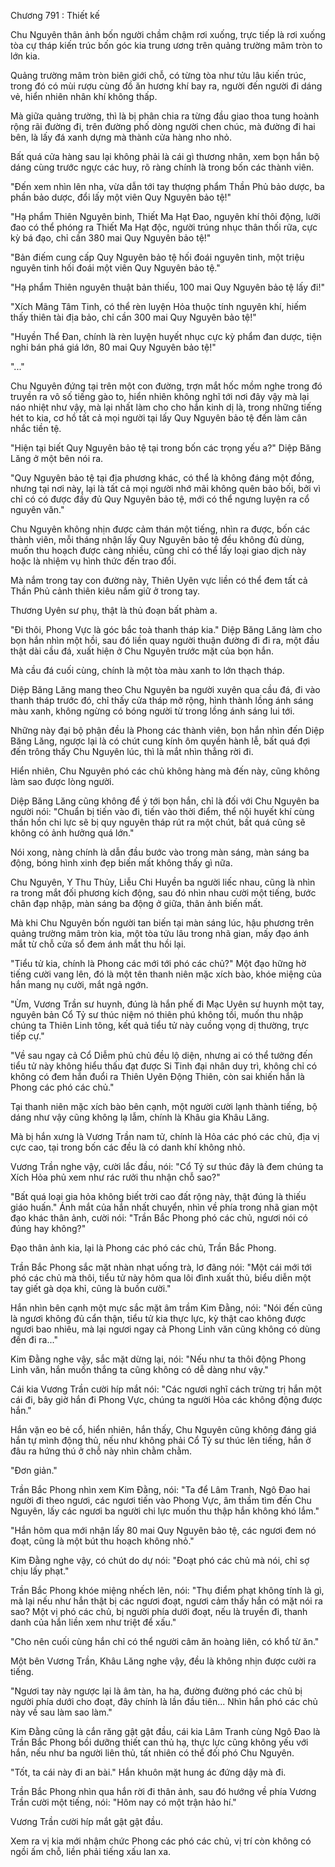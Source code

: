




Chương 791 : Thiết kế


Chu Nguyên thân ảnh bốn người chầm chậm rơi xuống, trực tiếp là rơi xuống tòa cự tháp kiến trúc bốn góc kia trung ương trên quảng trường mâm tròn to lớn kia.

Quảng trường mâm tròn biên giới chỗ, có từng tòa như tửu lâu kiến trúc, trong đó có mùi rượu cùng đồ ăn hương khí bay ra, người đến người đi dáng vẻ, hiển nhiên nhân khí không thấp.

Mà giữa quảng trường, thì là bị phân chia ra từng đầu giao thoa tung hoành rộng rãi đường đi, trên đường phố dòng người chen chúc, mà đường đi hai bên, là lấy đá xanh dựng mà thành cửa hàng nho nhỏ.

Bất quá cửa hàng sau lại không phải là cái gì thương nhân, xem bọn hắn bộ dáng cùng trước ngực các huy, rõ ràng chính là trong bốn các thành viên.

"Đến xem nhìn lên nha, vừa dẫn tới tay thượng phẩm Thần Phủ bảo dược, ba phần bảo dược, đổi lấy một viên Quy Nguyên bảo tệ!"

"Hạ phẩm Thiên Nguyên binh, Thiết Ma Hạt Đao, nguyên khí thôi động, lưỡi đao có thể phóng ra Thiết Ma Hạt độc, người trúng nhục thân thối rữa, cực kỳ bá đạo, chỉ cần 380 mai Quy Nguyên bảo tệ!"

"Bản điếm cung cấp Quy Nguyên bảo tệ hối đoái nguyên tinh, một triệu nguyên tinh hối đoái một viên Quy Nguyên bảo tệ."

"Hạ phẩm Thiên nguyên thuật bản thiếu, 100 mai Quy Nguyên bảo tệ lấy đi!"

"Xích Mãng Tâm Tinh, có thể rèn luyện Hỏa thuộc tính nguyên khí, hiếm thấy thiên tài địa bảo, chỉ cần 300 mai Quy Nguyên bảo tệ!"

"Huyền Thể Đan, chính là rèn luyện huyết nhục cực kỳ phẩm đan dược, tiện nghi bán phá giá lớn, 80 mai Quy Nguyên bảo tệ!"

"..."

Chu Nguyên đứng tại trên một con đường, trợn mắt hốc mồm nghe trong đó truyền ra vô số tiếng gào to, hiển nhiên không nghĩ tới nơi đây vậy mà lại náo nhiệt như vậy, mà lại nhất làm cho cho hắn kinh dị là, trong những tiếng hét to kia, cơ hồ tất cả mọi người tại lấy Quy Nguyên bảo tệ đến làm cân nhắc tiền tệ.

"Hiện tại biết Quy Nguyên bảo tệ tại trong bốn các trọng yếu a?" Diệp Băng Lăng ở một bên nói ra.

"Quy Nguyên bảo tệ tại địa phương khác, có thể là không đáng một đồng, nhưng tại nơi này, lại là tất cả mọi người nhớ mãi không quên bảo bối, bởi vì chỉ có có được đầy đủ Quy Nguyên bảo tệ, mới có thể ngưng luyện ra cổ nguyên văn."

Chu Nguyên không nhịn được cảm thán một tiếng, nhìn ra được, bốn các thành viên, mỗi tháng nhận lấy Quy Nguyên bảo tệ đều không đủ dùng, muốn thu hoạch được càng nhiều, cũng chỉ có thể lấy loại giao dịch này hoặc là nhiệm vụ hình thức đến trao đổi.

Mà nắm trong tay con đường này, Thiên Uyên vực liền có thể đem tất cả Thần Phủ cảnh thiên kiêu nắm giữ ở trong tay.

Thương Uyên sư phụ, thật là thủ đoạn bất phàm a.

"Đi thôi, Phong Vực là góc bắc toà thanh tháp kia." Diệp Băng Lăng làm cho bọn hắn nhìn một hồi, sau đó liền quay người thuận đường đi đi ra, một đầu thật dài cầu đá, xuất hiện ở Chu Nguyên trước mặt của bọn hắn.

Mà cầu đá cuối cùng, chính là một tòa màu xanh to lớn thạch tháp.

Diệp Băng Lăng mang theo Chu Nguyên ba người xuyên qua cầu đá, đi vào thanh tháp trước đó, chỉ thấy cửa tháp mở rộng, hình thành lồng ánh sáng màu xanh, không ngừng có bóng người từ trong lồng ánh sáng lui tới.

Những này đại bộ phận đều là Phong các thành viên, bọn hắn nhìn đến Diệp Băng Lăng, ngược lại là có chút cung kính ôm quyền hành lễ, bất quá đợi đến trông thấy Chu Nguyên lúc, thì là mắt nhìn thẳng rời đi.

Hiển nhiên, Chu Nguyên phó các chủ không hàng mà đến này, cũng không làm sao được lòng người.

Diệp Băng Lăng cũng không để ý tới bọn hắn, chỉ là đối với Chu Nguyên ba người nói: "Chuẩn bị tiến vào đi, tiến vào thời điểm, thể nội huyết khí cùng thần hồn chi lực sẽ bị quy nguyên tháp rút ra một chút, bất quá cũng sẽ không có ảnh hưởng quá lớn."

Nói xong, nàng chính là dẫn đầu bước vào trong màn sáng, màn sáng ba động, bóng hình xinh đẹp biến mất không thấy gì nữa.

Chu Nguyên, Y Thu Thủy, Liễu Chi Huyền ba người liếc nhau, cũng là nhìn ra trong mắt đối phương kích động, sau đó nhìn nhau cười một tiếng, bước chân đạp nhập, màn sáng ba động ở giữa, thân ảnh biến mất.

Mà khi Chu Nguyên bốn người tan biến tại màn sáng lúc, hậu phương trên quảng trường mâm tròn kia, một tòa tửu lâu trong nhã gian, mấy đạo ánh mắt từ chỗ cửa sổ đem ánh mắt thu hồi lại.

"Tiểu tử kia, chính là Phong các mới tới phó các chủ?" Một đạo hững hờ tiếng cười vang lên, đó là một tên thanh niên mặc xích bào, khóe miệng của hắn mang nụ cười, mắt ngả ngớn.

"Ừm, Vương Trần sư huynh, đúng là hắn phế đi Mạc Uyên sư huynh một tay, nguyên bản Cổ Tỷ sư thúc niệm nó thiên phú không tồi, muốn thu nhập chúng ta Thiên Linh tông, kết quả tiểu tử này cuồng vọng dị thường, trực tiếp cự."

"Về sau ngay cả Cổ Diễm phủ chủ đều lộ diện, nhưng ai có thể tưởng đến tiểu tử này không hiểu thấu đạt được Si Tinh đại nhân duy trì, không chỉ có không có đem hắn đuổi ra Thiên Uyên Động Thiên, còn sai khiến hắn là Phong các phó các chủ."

Tại thanh niên mặc xích bào bên cạnh, một người cười lạnh thành tiếng, bộ dáng như vậy cũng không lạ lẫm, chính là Khâu gia Khâu Lăng.

Mà bị hắn xưng là Vương Trần nam tử, chính là Hỏa các phó các chủ, địa vị cực cao, tại trong bốn các đều là có danh khí không nhỏ.

Vương Trần nghe vậy, cười lắc đầu, nói: "Cổ Tỷ sư thúc đây là đem chúng ta Xích Hỏa phủ xem như rác rưởi thu nhận chỗ sao?"

"Bất quá loại gia hỏa không biết trời cao đất rộng này, thật đúng là thiếu giáo huấn." Ánh mắt của hắn nhất chuyển, nhìn về phía trong nhã gian một đạo khác thân ảnh, cười nói: "Trần Bắc Phong phó các chủ, ngươi nói có đúng hay không?"

Đạo thân ảnh kia, lại là Phong các phó các chủ, Trần Bắc Phong.

Trần Bắc Phong sắc mặt nhàn nhạt uống trà, lơ đãng nói: "Một cái mới tới phó các chủ mà thôi, tiểu tử này hôm qua lôi đình xuất thủ, biểu diễn một tay giết gà dọa khỉ, cũng là buồn cười."

Hắn nhìn bên cạnh một mực sắc mặt âm trầm Kim Đằng, nói: "Nói đến cũng là ngươi không đủ cẩn thận, tiểu tử kia thực lực, kỳ thật cao không được ngươi bao nhiêu, mà lại ngươi ngay cả Phong Linh văn cũng không có dùng đến đi ra..."

Kim Đằng nghe vậy, sắc mặt dừng lại, nói: "Nếu như ta thôi động Phong Linh văn, hắn muốn thắng ta cũng không có dễ dàng như vậy."

Cái kia Vương Trần cười híp mắt nói: "Các ngươi nghĩ cách trừng trị hắn một cái đi, bây giờ hắn đi Phong Vực, chúng ta người Hỏa các không động được hắn."

Hắn vặn eo bẻ cổ, hiển nhiên, hắn thấy, Chu Nguyên cũng không đáng giá hắn tự mình động thủ, nếu như không phải Cổ Tỷ sư thúc lên tiếng, hắn ở đâu ra hứng thú ở chỗ này nhìn chằm chằm.

"Đơn giản."

Trần Bắc Phong nhìn xem Kim Đằng, nói: "Ta để Lâm Tranh, Ngô Đao hai người đi theo ngươi, các ngươi tiến vào Phong Vực, âm thầm tìm đến Chu Nguyên, lấy các ngươi ba người chi lực muốn thu thập hắn không khó lắm."

"Hắn hôm qua mới nhận lấy 80 mai Quy Nguyên bảo tệ, các ngươi đem nó đoạt, cũng là một bút thu hoạch không nhỏ."

Kim Đằng nghe vậy, có chút do dự nói: "Đoạt phó các chủ mà nói, chỉ sợ chịu lấy phạt."

Trần Bắc Phong khóe miệng nhếch lên, nói: "Thụ điểm phạt không tính là gì, mà lại nếu như hắn thật bị các ngươi đoạt, ngươi cảm thấy hắn có mặt nói ra sao? Một vị phó các chủ, bị người phía dưới đoạt, nếu là truyền đi, thanh danh của hắn liền xem như triệt để xấu."

"Cho nên cuối cùng hắn chỉ có thể người câm ăn hoàng liên, có khổ từ ăn."

Một bên Vương Trần, Khâu Lăng nghe vậy, đều là không nhịn được cười ra tiếng.

"Ngươi tay này ngược lại là âm tàn, ha ha, đường đường phó các chủ bị người phía dưới cho đoạt, đây chính là lần đầu tiên... Nhìn hắn phó các chủ này về sau làm sao làm."

Kim Đằng cũng là cắn răng gật gật đầu, cái kia Lâm Tranh cùng Ngô Đao là Trần Bắc Phong bồi dưỡng thiết can thủ hạ, thực lực cũng không yếu với hắn, nếu như ba người liên thủ, tất nhiên có thể đối phó Chu Nguyên.

"Tốt, ta cái này đi an bài." Hắn khuôn mặt hung ác đứng dậy mà đi.

Trần Bắc Phong nhìn qua hắn rời đi thân ảnh, sau đó hướng về phía Vương Trần cười một tiếng, nói: "Hôm nay có một trận hảo hí."

Vương Trần cười híp mắt gật gật đầu.

Xem ra vị kia mới nhậm chức Phong các phó các chủ, vị trí còn không có ngồi ấm chỗ, liền phải tiếng xấu lan xa.




